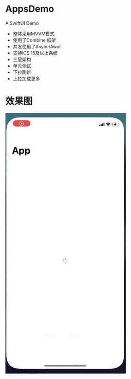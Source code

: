 # AppsDemo
A SwiftUI Demo

- 整体采用MVVM模式
- 使用了Combine 框架
- 并发使用了Async/Await
- 支持iOS 15及以上系统
- 三层架构
- 单元测试
- 下拉刷新
- 上拉加载更多
# 效果图

![image](https://raw.githubusercontent.com/qcc107/AppsDemo/main/RPReplay_Final1649121258.2022-04-05.gif)
